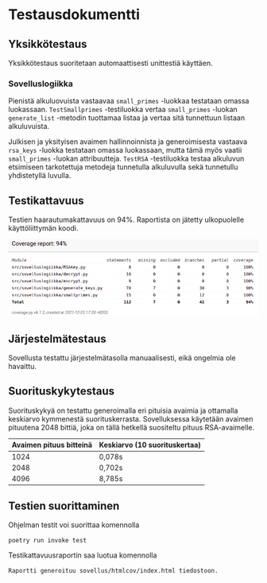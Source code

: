 # Testausdokumentti

## Yksikkötestaus

Yksikkötestaus suoritetaan automaattisesti unittestiä käyttäen.

### Sovelluslogiikka

Pienistä alkuluovuista vastaavaa `small_primes` -luokkaa testataan omassa luokassaan. `TestSmallprimes` -testiluokka vertaa `small_primes` -luokan `generate_list` -metodin tuottamaa listaa ja vertaa sitä tunnettuun listaan alkuluvuista.

Julkisen ja yksityisen avaimen hallinnoinnista ja generoimisesta vastaava `rsa_keys` -luokka testataan omassa luokassaan, mutta tämä myös vaatii `small_primes` -luokan attribuutteja. `TestRSA` -testiluokka testaa alkuluvun etsimiseen tarkotettuja metodeja tunnetulla alkuluvulla sekä tunnetullu yhdistetyllä luvulla.

## Testikattavuus

Testien haarautumakattavuus on 94%. Raportista on jätetty ulkopuolelle käyttöliittymän koodi.

![coverage](https://github.com/ItsTuukka/RSA-salaus_tiralabra/blob/master/dokumentaatio/kuvat/rsa_coverage.png)

## Järjestelmätestaus

Sovellusta testattu järjestelmätasolla manuaalisesti, eikä ongelmia ole havaittu.

## Suorituskykytestaus

Suorituskykyä on testattu generoimalla eri pituisia avaimia ja ottamalla keskiarvo kymmenestä suorituskerrasta. Sovelluksessa käytetään avaimen pituutena 2048 bittiä, joka on tällä hetkellä suositeltu pituus RSA-avaimelle. 

Avaimen pituus bitteinä | Keskiarvo (10 suorituskertaa)|
-----|-------------|
1024 | 0,078s
2048 | 0,702s
4096 | 8,785s

## Testien suorittaminen

Ohjelman testit voi suorittaa komennolla

```
poetry run invoke test
```

Testikattavuusraportin saa luotua komennolla 

```
Raportti generoituu sovellus/htmlcov/index.html tiedostoon.

